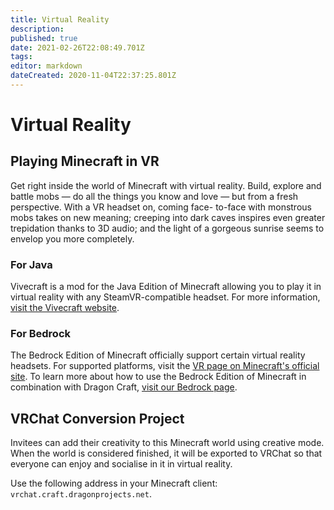 ```yaml
---
title: Virtual Reality
description: 
published: true
date: 2021-02-26T22:08:49.701Z
tags: 
editor: markdown
dateCreated: 2020-11-04T22:37:25.801Z
---
```


# Virtual Reality

## Playing Minecraft in VR

Get right inside the world of Minecraft with virtual reality. Build, explore and battle mobs — do all the things you know and love — but from a fresh perspective. With a VR headset on, coming face- to-face with monstrous mobs takes on new meaning; creeping into dark caves inspires even greater trepidation thanks to 3D audio; and the light of a gorgeous sunrise seems to envelop you more completely.

### For Java
Vivecraft is a mod for the Java Edition of Minecraft allowing you to play it in virtual reality with any SteamVR-compatible headset. For more information, [visit the Vivecraft website](http://www.vivecraft.org).

### For Bedrock
The Bedrock Edition of Minecraft officially support certain virtual reality headsets. For supported platforms, visit the [VR page on Minecraft's official site](https://www.minecraft.net/en-us/vr). To learn more about how to use the Bedrock Edition of Minecraft in combination with Dragon Craft, [visit our Bedrock page](/dragoncraft/bedrock).

## VRChat Conversion Project
Invitees can add their creativity to this Minecraft world using creative mode. When the world is considered finished, it will be exported to VRChat so that everyone can enjoy and socialise in it in virtual reality.

Use the following address in your Minecraft client: `vrchat.craft.dragonprojects.net`.